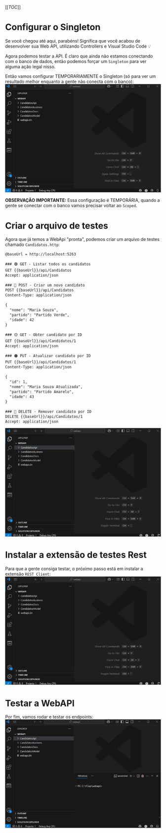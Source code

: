 [[_TOC_]]

# Configurar o Singleton

Se você chegou até aqui, parabéns! Significa que você acabou de desenvolver sua Web API, utilizando Controllers e Visual Studio Code 💡

Agora podemos testar a API. É claro que ainda não estamos conectando com o banco de dados, então podemos forçar um `Singleton` para ver alguma ação legal nisso.

Então vamos configurar TEMPORARIAMENTE o Singleton (só para ver um resultado melhor enquanto a gente não conecta com o banco):
![gifanimation.gif](/.attachments/gifanimation-65d03b7e-6059-4b4d-8b80-80b3399365ca.gif)

**OBSERVAÇÃO IMPORTANTE:** Essa configuração é TEMPORÁRIA, quando a gente se conectar com o banco vamos precisar voltar ao `Scoped`.

# Criar o arquivo de testes

Agora que já temos a WebApi "pronta", podemos criar um arquivo de testes chamado `Candidatos.http`:

```
@baseUrl = http://localhost:5263

### 🟢 GET - Listar todos os candidatos
GET {{baseUrl}}/api/Candidatos
Accept: application/json

### 🔵 POST - Criar um novo candidato
POST {{baseUrl}}/api/Candidatos
Content-Type: application/json

{
  "nome": "Maria Souza",
  "partido": "Partido Verde",
  "idade": 42
}

### 🟡 GET - Obter candidato por ID
GET {{baseUrl}}/api/Candidatos/1
Accept: application/json

### 🟠 PUT - Atualizar candidato por ID
PUT {{baseUrl}}/api/Candidatos/1
Content-Type: application/json

{
  "id": 1,
  "nome": "Maria Souza Atualizada",
  "partido": "Partido Amarelo",
  "idade": 43
}

### 🔴 DELETE - Remover candidato por ID
DELETE {{baseUrl}}/api/Candidatos/1
Accept: application/json
```

![gifanimation.gif](/.attachments/gifanimation-8ede928c-4c15-4df2-a32c-39868b868fae.gif)


# Instalar a extensão de testes Rest

Para que a gente consiga testar, o próximo passo está em instalar a extensão `REST Client`:
![gifanimation.gif](/.attachments/gifanimation-b11b4d69-9907-4049-8d6f-e536d22bb38c.gif)

# Testar a WebAPI

Por fim, vamos rodar e testar os endpoints:
![gifanimation.gif](/.attachments/gifanimation-ae23f764-bbc3-46c6-908c-957871b389bf.gif)
